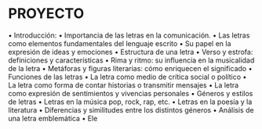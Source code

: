 # PROYECTO

• Introducción: 
• Importancia de las letras en la comunicación.
   • Las letras como elementos fundamentales del lenguaje escrito
   • Su papel en la expresión de ideas y emociones
• Estructura de una letra
   • Verso y estrofa: definiciones y características
   • Rima y ritmo: su influencia en la musicalidad de la letra
   • Metáforas y figuras literarias: cómo enriquecen el significado
• Funciones de las letras
   • La letra como medio de crítica social o político
   • La letra como forma de contar historias o transmitir mensajes
   • La letra como expresión de sentimientos y vivencias personales
• Géneros y estilos de letras
   • Letras en la música pop, rock, rap, etc.
   • Letras en la poesía y la literatura
   • Diferencias y similitudes entre los distintos géneros
• Análisis de una letra emblemática
   • Ele
